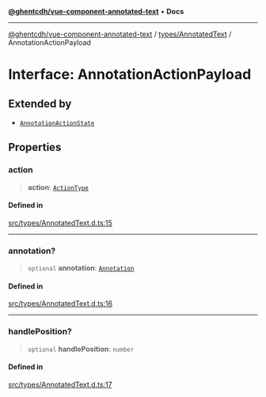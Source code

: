 [**@ghentcdh/vue-component-annotated-text**](../../../README.md) • **Docs**

***

[@ghentcdh/vue-component-annotated-text](../../../modules.md) / [types/AnnotatedText](../README.md) / AnnotationActionPayload

# Interface: AnnotationActionPayload

## Extended by

- [`AnnotationActionState`](AnnotationActionState.md)

## Properties

### action

> **action**: [`ActionType`](../type-aliases/ActionType.md)

#### Defined in

[src/types/AnnotatedText.d.ts:15](https://github.com/GhentCDH/vue_component_annotated_text/blob/d51ee50afdd4ab5cda55f7357c95be62d9ee9e3f/src/types/AnnotatedText.d.ts#L15)

***

### annotation?

> `optional` **annotation**: [`Annotation`](../../Annotation/interfaces/Annotation.md)

#### Defined in

[src/types/AnnotatedText.d.ts:16](https://github.com/GhentCDH/vue_component_annotated_text/blob/d51ee50afdd4ab5cda55f7357c95be62d9ee9e3f/src/types/AnnotatedText.d.ts#L16)

***

### handlePosition?

> `optional` **handlePosition**: `number`

#### Defined in

[src/types/AnnotatedText.d.ts:17](https://github.com/GhentCDH/vue_component_annotated_text/blob/d51ee50afdd4ab5cda55f7357c95be62d9ee9e3f/src/types/AnnotatedText.d.ts#L17)
